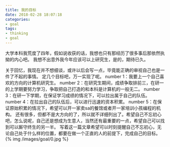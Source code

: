```yaml
---
title: 我的目标
date: 2018-02-28 18:07:18
categories:
- goal
tags:
- thinking
- goal
---
```

大学本科我荒度了四年，假如说收获的话，我想也只有那经历了很多事后那依然执拗的内心吧。
我想不出意外我今年应该可以上研究生，是的，期待已久。
<!--more-->
关于回忆，我现在并不想细谈，或许以后会写一点，毕竟能正确的审视自己也是一件了不起的事情。
定几个目标吧，万一实现了呢。
number 1：我要上一个自己喜欢的方向的计算机研究生。
number 2：在研究生期间，成绩争取排前三，在研一的上学期要努力学习，争取把自己打造的和本科是计算机的一般无二。
number 3：在研一下学期，在保证学习成绩的情况下，可以拉出属于自己的队伍。
number 4：在拉出自己的队伍后，可以进行迅速的资本积累。
number 5：在保证原始积累的情况下，希望可以开一家卖sa的餐馆或者开一家培训小孩编程的机构。
还有很多，但都不是大方向的了，所以就不详细列出了。希望自己不忘初心吧，怎么说呢，自己还是想成为生意人，当然还有最重要的一点，希望自己可以找到可以厮守终生的另一半。
写着这一篇文章希望可以时刻提醒自己不忘初心，无论自己处于什么样的位置，都要在做一个正直的人的前提下，完成自己的目标。
{% img /images/goal/0.jpg %}

